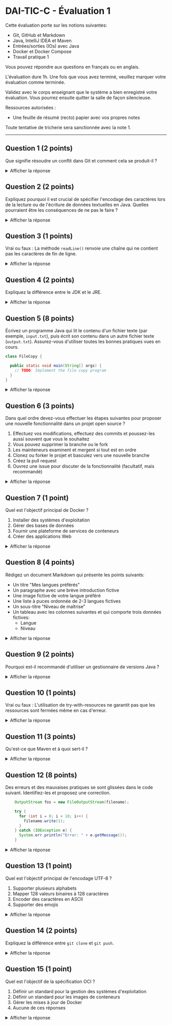 # DAI-TIC-C - Évaluation 1

Cette évaluation porte sur les notions suivantes:

- Git, GitHub et Markdown
- Java, IntelliJ IDEA et Maven
- Entrées/sorties (IOs) avec Java
- Docker et Docker Compose
- Travail pratique 1

Vous pouvez répondre aux questions en français ou en anglais.

L'évaluation dure 1h. Une fois que vous avez terminé, veuillez marquer votre
évaluation comme terminée.

Validez avec le corps enseignant que le système a bien enregistré votre
évaluation. Vous pourrez ensuite quitter la salle de façon silencieuse.

Ressources autorisées :

- Une feuille de résumé (recto) papier avec vos propres notes

Toute tentative de tricherie sera sanctionnée avec la note 1.

---

## Question 1 (2 points)

Que signifie résoudre un conflit dans Git et comment cela se produit-il ?

<details>
<summary>Afficher la réponse</summary>

Résoudre un conflit signifie ajuster manuellement/fusionner les différences dans
un fichier (1 point) lorsque deux ou plusieurs personnes ont apporté des
modifications à ce fichier en même temps (1 point).

</details>

## Question 2 (2 points)

Expliquez pourquoi il est crucial de spécifier l'encodage des caractères lors de
la lecture ou de l'écriture de données textuelles en Java. Quelles pourraient
être les conséquences de ne pas le faire ?

<details>
<summary>Afficher la réponse</summary>

Spécifier l'encodage des caractères garantit que les caractères sont
correctement interprétés lors de la lecture ou de l'écriture de données
textuelles (1 point).

Ne pas spécifier l'encodage peut entraîner des caractères illisibles ou des
erreurs d'encodage (1 point).

</details>

## Question 3 (1 points)

Vrai ou faux : La méthode `readLine()` renvoie une chaîne qui ne contient pas
les caractères de fin de ligne.

<details>
<summary>Afficher la réponse</summary>

Vrai (1 point)

</details>

## Question 4 (2 points)

Expliquez la différence entre le JDK et le JRE.

<details>
<summary>Afficher la réponse</summary>

Le JDK (Java Development Kit) est nécessaire pour développer des applications
Java (1 point), tandis que le JRE (Java Runtime Environment) est nécessaire pour
exécuter les applications Java (1 point).

</details>

## Question 5 (8 points)

Écrivez un programme Java qui lit le contenu d'un fichier texte (par exemple,
`input.txt`), puis écrit son contenu dans un autre fichier texte (`output.txt`).
Assurez-vous d'utiliser toutes les bonnes pratiques vues en cours.

```java
class FileCopy {

  public static void main(String[] args) {
    // TODO: Implement the file copy program
  }
}
```

<details>
<summary>Afficher la réponse</summary>

```java
import java.io.*;
import java.nio.charset.StandardCharsets;

class FileCopy {

  public static void main(String[] args) {
    try ( // Try-with-resources to automatically close the resources (1 point)
        Reader reader = new FileReader("input.txt", StandardCharsets.UTF_8); // Use FileReader (0.5 point) with UTF-8 encoding (0.5 point)
        BufferedReader br = new BufferedReader(reader); // Use BufferedReader for efficiency (1 point)
        Writer writer = new FileWriter("output.txt", StandardCharsets.UTF_8); // Use FileWriter (0.5 point) with UTF-8 encoding (0.5 point)
        BufferedWriter bw = new BufferedWriter(writer) // Use BufferedWriter for efficiency (1 point)
    ) {
      int c;
      // Read the file character by character until the end of the file (1 point)
      while ((c = br.read()) != -1) {
        // Write the character to the output file (1 point)
        bw.write(c);
      }

      // Flush the buffer to ensure all data is written (1 point)
      bw.flush();
    } catch (IOException e) {
      e.printStackTrace();
    }
  }
}
```

</details>

## Question 6 (3 points)

Dans quel ordre devez-vous effectuer les étapes suivantes pour proposer une
nouvelle fonctionnalité dans un projet open source ?

1. Effectuez vos modifications, effectuez des commits et poussez-les aussi
   souvent que vous le souhaitez
2. Vous pouvez supprimer la branche ou le fork
3. Les mainteneurs examinent et mergent si tout est en ordre
4. Clonez ou forker le projet et basculez vers une nouvelle branche
5. Créez la pull request
6. Ouvrez une issue pour discuter de la fonctionnalité (facultatif, mais
   recommandé)

<details>
<summary>Afficher la réponse</summary>

1. 6
2. 4
3. 1
4. 5
5. 3
6. 2

</details>

## Question 7 (1 point)

Quel est l'objectif principal de Docker ?

1. Installer des systèmes d'exploitation
2. Gérer des bases de données
3. Fournir une plateforme de services de conteneurs
4. Créer des applications Web

<details>
<summary>Afficher la réponse</summary>

Fournir une plateforme de services de conteneurs (1 point)

</details>

## Question 8 (4 points)

Rédigez un document Markdown qui présente les points suivants:

- Un titre "Mes langues préférés"
- Un paragraphe avec une brève introduction fictive
- Une image fictive de votre langue préféré
- Une liste à puces ordonnée de 2-3 langues fictives
- Un sous-titre "Niveau de maîtrise"
- Un tableau avec les colonnes suivantes et qui comporte trois données fictives:
  - Langue
  - Niveau

<details>
<summary>Afficher la réponse</summary>

```markdown
# Mes langues préférées (0.5 point)

Ceci est une introduction fictive. (0.5 point)

![Langue préférée](https://example.com/image.jpg) (0.5 point)

1. Langue 1 (0.5 point)
2. Langue 2
3. Langue 3

## Niveau de maîtrise (0.5 point)

| Langue (0.5 point)   | Niveau (0.5 point) |
| -------------------- | ------------------ |
| Langue 1 (0.5 point) | Avancé             |
| Langue 2             | Intermédiaire      |
| Langue 3             | Débutant           |
```

</details>

## Question 9 (2 points)

Pourquoi est-il recommandé d'utiliser un gestionnaire de versions Java ?

<details>
<summary>Afficher la réponse</summary>

Un gestionnaire de versions permet d'installer et de basculer entre différentes
versions de Java (1 point), assurant la compatibilité avec les versions
utilisées par les autres développeurs d'un projet (1 point).

</details>

## Question 10 (1 points)

Vrai ou faux : L'utilisation de try-with-resources ne garantit pas que les
ressources sont fermées même en cas d'erreur.

<details>
<summary>Afficher la réponse</summary>

Faux (1 point)

</details>

## Question 11 (3 points)

Qu'est-ce que Maven et à quoi sert-il ?

<details>
<summary>Afficher la réponse</summary>

Maven est un outil de gestion de dépendances et d'automatisation (0.5 point).

Maven définit une structure standard de fichiers (0.5 point) et permet de gérer
les dépendances externes (0.5 point) ainsi que des plugins (0.5 point).

Maven définit un processus de compilation (0.5 point) pour une construction
simplifiée d'applications Java (0.5 point)

</details>

## Question 12 (8 points)

Des erreurs et des mauvaises pratiques se sont glissées dans le code suivant.
Identifiez-les et proposez une correction.

```java
    OutputStream fos = new FileOutputStream(filename);

    try {
      for (int i = 0; i < 10; i++) {
        filename.write(1);
      }
    } catch (IOException e) {
      System.err.println("Error: " + e.getMessage());
    }
```

<details>
<summary>Afficher la réponse</summary>

```java
    // Commentaires
    OutputStream fos = new FileOutputStream(filename); // Initialisation à l'extérieur du bloc try (1 point) + Non-buffered (1 point)

    try {
      for (int i = 0; i < 10; i++) {
        filename.write(1); // Il écrit dans filename au lieu de fos (1 point)
      }
    } catch (IOException e) {
      System.err.println("Error: " + e.getMessage());
    } // Il manque le finally pour fermer le flux (1 point)
```

```java
    // Corrections
    OutputStream fos = null;
    BufferedOutputStream bos = null;

    try {
      fos = new FileOutputStream(filename);
      bos = new BufferedOutputStream(fos);

      for (int i = 0; i < 10; i++) {
        bos.write(1);
      }
    } catch (IOException e) {
      System.err.println("Error: " + e.getMessage());
    } finally {
      if (bos != null) {
        try {
          bos.close();
        } catch (IOException e) {
          System.err.println("Error: " + e.getMessage());
        }
      }
    }
```

</details>

## Question 13 (1 point)

Quel est l'objectif principal de l'encodage UTF-8 ?

1. Supporter plusieurs alphabets
2. Mapper 128 valeurs binaires à 128 caractères
3. Encoder des caractères en ASCII
4. Supporter des emojis

<details>
<summary>Afficher la réponse</summary>

Supporter plusieurs alphabets (1 point)

</details>

## Question 14 (2 points)

Expliquez la différence entre `git clone` et `git push`.

<details>
<summary>Afficher la réponse</summary>

`git clone` crée une copie locale d'un dépôt distant (1 point), tandis que
`git push` envoie les modifications locales vers le dépôt distant (1 point).

</details>

## Question 15 (1 point)

Quel est l'objectif de la spécification OCI ?

1. Définir un standard pour la gestion des systèmes d'exploitation
2. Définir un standard pour les images de conteneurs
3. Gérer les mises à jour de Docker
4. Aucune de ces réponses

<details>
<summary>Afficher la réponse</summary>

Définir un standard pour les images de conteneurs (1 point)

</details>
